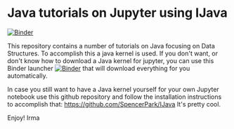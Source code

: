 # Java tutorials on Jupyter using IJava
[![Binder](https://mybinder.org/badge_logo.svg)](https://mybinder.org/v2/gh/irmaR/java_tutorials/master)

This repository contains a number of tutorials on Java focusing on Data Structures. To accomplish this a java kernel is used. If you don't want, or don't know how to download a Java kernel for jupyter, you can use this Binder launcher 
[![Binder](https://mybinder.org/badge_logo.svg)](https://mybinder.org/v2/gh/irmaR/java_tutorials/master) that will download everything for you automatically.

In case you still want to have a Java kernel yourself for your own Jupyter notebook use this github repository and follow the installation instructions to accomplish that: https://github.com/SpencerPark/IJava It's pretty cool.

Enjoy!
Irma
